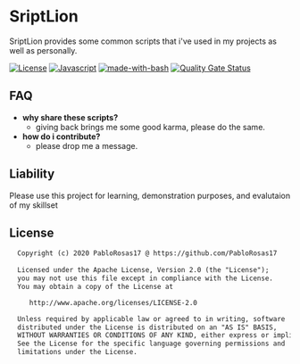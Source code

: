 # SriptLion
SriptLion provides some common scripts that i've used in my projects as well as personally.

[![License](https://img.shields.io/badge/License-Apache%202.0-blue.svg)](https://opensource.org/licenses/Apache-2.0)
[![Javascript](https://badges.frapsoft.com/javascript/code/javascript.svg?v=101)](https://github.com/ellerbrock/javascript-badges/)
[![made-with-bash](https://img.shields.io/badge/Made%20with-Bash-1f425f.svg)](https://www.gnu.org/software/bash/)
[![Quality Gate Status](https://sonarcloud.io/api/project_badges/measure?project=PabloRosas17_SriptLion&metric=alert_status)](https://sonarcloud.io/dashboard?id=PabloRosas17_SriptLion)

## FAQ
- **why share these scripts?**
  - giving back brings me some good karma, please do the same.
- **how do i contribute?**
  - please drop me a message.

## Liability 
Please use this project for learning, demonstration purposes, and evalutaion of my skillset

## License
```xml
  Copyright (c) 2020 PabloRosas17 @ https://github.com/PabloRosas17
  
  Licensed under the Apache License, Version 2.0 (the "License");
  you may not use this file except in compliance with the License.
  You may obtain a copy of the License at

     http://www.apache.org/licenses/LICENSE-2.0

  Unless required by applicable law or agreed to in writing, software
  distributed under the License is distributed on an "AS IS" BASIS,
  WITHOUT WARRANTIES OR CONDITIONS OF ANY KIND, either express or implied.
  See the License for the specific language governing permissions and
  limitations under the License.
```
